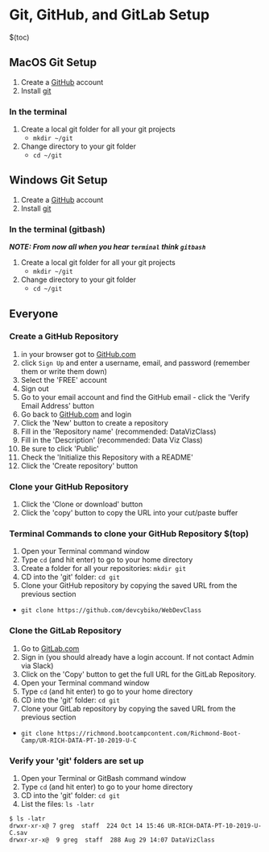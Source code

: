 # Git, GitHub, and GitLab Setup

$(toc)

## MacOS Git Setup

1. Create a [GitHub](https://github.com) account
2. Install [git](https://coolestguidesontheplanet.com/install-git-macos/)

### In the terminal

1. Create a local git folder for all your git projects
	- `mkdir ~/git`
1. Change directory to your git folder
	- `cd ~/git`

## Windows Git Setup

1. Create a [GitHub](https://github.com/) account
2. Install [git](https://gitforwindows.org/)

### In the terminal (gitbash)

_**NOTE: From now all when you hear `terminal` think `gitbash`**_

1. Create a local git folder for all your git projects
	- `mkdir ~/git`
1. Change directory to your git folder
	- `cd ~/git`

## Everyone

### Create a GitHub Repository

1. in your browser got to [GitHub.com](http://github.com)
2. click `Sign Up` and enter a username, email, and password (remember them or write them down)
3. Select the 'FREE' account
3. Sign out
4. Go to your email account and find the GitHub email - click the 'Verify Email Address' button
5. Go back to [GitHub.com](https://github.com/) and login
6. Click the 'New' button to create a repository
7. Fill in the 'Repository name' (recommended: DataVizClass)
8. Fill in the 'Description' (recommended: Data Viz Class)
9. Be sure to click 'Public'
10. Check the 'Initialize this Repository with a README'
11. Click the 'Create repository' button

### Clone your GitHub Repository

1. Click the 'Clone or download' button
2. Click the 'copy' button to copy the URL into your cut/paste buffer

### Terminal Commands to clone your GitHub Repository $(top)

1. Open your Terminal command window
2. Type `cd` (and hit enter) to go to your home directory
3. Create a folder for all your repositories: `mkdir git`
4. CD into the 'git' folder: `cd git`
5. Clone your GitHub repository by copying the saved URL from the previous section
 - `git clone https://github.com/devcybiko/WebDevClass`

### Clone the GitLab Repository

1. Go to [GitLab.com](https://richmond.bootcampcontent.com/Richmond-Boot-Camp/UR-RICH-DATA-PT-10-2019-U-C)
2. Sign in (you should already have a login account. If not contact Admin via Slack)
3. Click on the 'Copy' button to get the full URL for the GitLab Repository.
4. Open your Terminal command window
2. Type `cd` (and hit enter) to go to your home directory
3. CD into the 'git' folder: `cd git`
4. Clone your GitLab repository by copying the saved URL from the previous section
 - `git clone https://richmond.bootcampcontent.com/Richmond-Boot-Camp/UR-RICH-DATA-PT-10-2019-U-C`

### Verify your 'git' folders are set up

1. Open your Terminal or GitBash command window
2. Type `cd` (and hit enter) to go to your home directory
3. CD into the 'git' folder: `cd git`
4. List the files: `ls -latr`

```
$ ls -latr
drwxr-xr-x@ 7 greg  staff  224 Oct 14 15:46 UR-RICH-DATA-PT-10-2019-U-C.sav
drwxr-xr-x@  9 greg  staff  288 Aug 29 14:07 DataVizClass
```
<!--stackedit_data:
eyJoaXN0b3J5IjpbLTk2NDAzMTM2NywxNjQ2NzQzODUwLDY5ND
gxMDY1NSwxNDI4ODg1OTMyXX0=
-->
